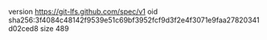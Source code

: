 version https://git-lfs.github.com/spec/v1
oid sha256:3f4084c48142f9539e51c69bf3952fcf9d3f2e4f3071e9faa27820341d02ced8
size 489
